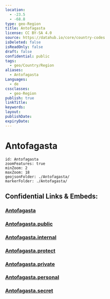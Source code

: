 ```yaml
---
location:
  - -23.5
  - -68.8
type: geo-Region
title: Antofagasta
license: CC BY-SA 4.0
source: https://datahub.io/core/country-codes
isDeleted: false
isReadOnly: false
draft: false
confidential: public
tags:
  - geo/Country/Region
aliases:
  - Antofagasta
Languages:
  - de
cssclasses:
  - geo-Region
publish: true
linkTitle:
keywords:
layout:
publishDate:
expiryDate:
---
```


# Antofagasta

```leaflet
id: Antofagasta
zoomFeatures: true 
minZoom: 2 
maxZoom: 18
geojsonFolder: ./Antofagasta/
markerFolder: ./Antofagasta/
```


## Confidential Links & Embeds: 

### [Antofagasta](/_Standards/Earth/Continent/America~South/Chile/regions~Chile/Antofagasta.md) 

### [Antofagasta.public](/_public/Earth/Continent/America~South/Chile/regions~Chile/Antofagasta.public.md) 

### [Antofagasta.internal](/_internal/Earth/Continent/America~South/Chile/regions~Chile/Antofagasta.internal.md) 

### [Antofagasta.protect](/_protect/Earth/Continent/America~South/Chile/regions~Chile/Antofagasta.protect.md) 

### [Antofagasta.private](/_private/Earth/Continent/America~South/Chile/regions~Chile/Antofagasta.private.md) 

### [Antofagasta.personal](/_personal/Earth/Continent/America~South/Chile/regions~Chile/Antofagasta.personal.md) 

### [Antofagasta.secret](/_secret/Earth/Continent/America~South/Chile/regions~Chile/Antofagasta.secret.md)


